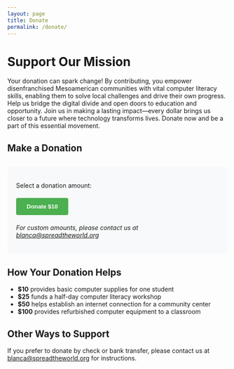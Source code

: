 ```yaml
---
layout: page
title: Donate
permalink: /donate/
---
```


# Support Our Mission

Your donation can spark change! By contributing, you empower disenfranchised Mesoamerican communities with vital computer literacy skills, enabling them to solve local challenges and drive their own progress. Help us bridge the digital divide and open doors to education and opportunity. Join us in making a lasting impact—every dollar brings us closer to a future where technology transforms lives. Donate now and be a part of this essential movement.

## Make a Donation

<div class="donation-container">
  <p>Select a donation amount:</p>
  
  <div class="donation-options">
    <button class="donation-button" data-price-id="price_1R34oUG86rNUvt5QIxd72zmr">Donate $10</button>
  </div>
  
  <div id="error-message"></div>
  
  <p class="custom-amount-text">For custom amounts, please contact us at <a href="mailto:blanca@spreadtheworld.org">blanca@spreadtheworld.org</a></p>
</div>

<style>
.donation-container {
  max-width: 600px;
  margin: 30px 0;
  padding: 20px;
  border-radius: 8px;
  background-color: #f8f9fa;
}

.donation-options {
  display: flex;
  flex-wrap: wrap;
  gap: 15px;
  margin: 20px 0;
}

.donation-button {
  display: inline-block;
  padding: 12px 24px;
  background-color: #4CAF50;
  color: white;
  border: none;
  border-radius: 4px;
  font-weight: bold;
  text-align: center;
  cursor: pointer;
  transition: background-color 0.3s;
}

.donation-button:hover {
  background-color: #45a049;
}

.custom-amount-text {
  margin-top: 20px;
  font-style: italic;
}

#error-message {
  color: #d32f2f;
  margin-top: 10px;
}
</style>

<script src="https://js.stripe.com/v3/"></script>
<script>
document.addEventListener('DOMContentLoaded', function() {
  // Initialize Stripe
  const stripe = Stripe('pk_live_51R33mzG86rNUvt5Q0djuGlR4ACYcykpvjPh5MyOvjYpknEhWgCsgLz68DdKpBNT108s0insIAJ8VFm6Qgsf3VFOl00XMrbEUeS');
  const buttons = document.querySelectorAll('.donation-button');
  const errorMessage = document.getElementById('error-message');
  
  // Get the base URL for success and cancel redirects
  const baseUrl = window.location.origin;
  
  // Add click handlers to donation buttons
  buttons.forEach(button => {
    button.addEventListener('click', function() {
      const priceId = this.getAttribute('data-price-id');
      
      // Clear any previous error messages
      errorMessage.textContent = '';
      
      // Redirect to Stripe Checkout
      stripe.redirectToCheckout({
        lineItems: [{
          price: priceId,
          quantity: 1
        }],
        mode: 'payment',
        successUrl: baseUrl + '/thank-you',
        cancelUrl: baseUrl + '/donate',
        billingAddressCollection: 'required',
        customerEmail: 'auto',
        submitType: 'donate'
      })
      .then(function(result) {
        if (result.error) {
          // Display any errors that occur
          errorMessage.textContent = result.error.message;
        }
      })
      .catch(function(error) {
        errorMessage.textContent = 'There was an error processing your donation: ' + error.message;
      });
    });
  });
});
</script>

## How Your Donation Helps

- **$10** provides basic computer supplies for one student
- **$25** funds a half-day computer literacy workshop
- **$50** helps establish an internet connection for a community center
- **$100** provides refurbished computer equipment to a classroom

## Other Ways to Support

If you prefer to donate by check or bank transfer, please contact us at [blanca@spreadtheworld.org](mailto:blanca@spreadtheworld.org) for instructions.
